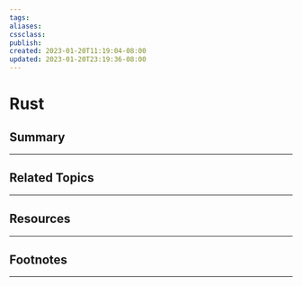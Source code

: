 ```yaml
---
tags:
aliases:
cssclass:
publish:
created: 2023-01-20T11:19:04-08:00
updated: 2023-01-20T23:19:36-08:00
---
```

# Rust

## Summary

---

## Related Topics

---

## Resources

---

## Footnotes

---